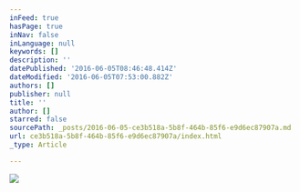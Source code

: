 ```yaml
---
inFeed: true
hasPage: true
inNav: false
inLanguage: null
keywords: []
description: ''
datePublished: '2016-06-05T08:46:48.414Z'
dateModified: '2016-06-05T07:53:00.882Z'
authors: []
publisher: null
title: ''
author: []
starred: false
sourcePath: _posts/2016-06-05-ce3b518a-5b8f-464b-85f6-e9d6ec87907a.md
url: ce3b518a-5b8f-464b-85f6-e9d6ec87907a/index.html
_type: Article

---
```

![](https://the-grid-user-content.s3-us-west-2.amazonaws.com/3c24b6bf-be4e-403b-90af-c8115db53c1a.jpg)